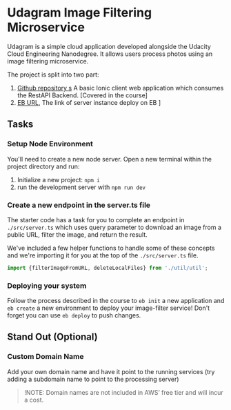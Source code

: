 # Udagram Image Filtering Microservice

Udagram is a simple cloud application developed alongside the Udacity Cloud Engineering Nanodegree. It allows users process photos using an image filtering microservice.

The project is split into two part:
1. [Github repository s](https://github.com/rgues/cloud-developer/tree/master/course-02/project/image-filter-starter-code)
A basic Ionic client web application which consumes the RestAPI Backend. [Covered in the course]
2. [EB URL](http://Udagramrguesdev-env.eba-pyifi3pc.us-east-1.elasticbeanstalk.com), The link of server instance deploy on EB ]


## Tasks

### Setup Node Environment

You'll need to create a new node server. Open a new terminal within the project directory and run:

1. Initialize a new project: `npm i`
2. run the development server with `npm run dev`

### Create a new endpoint in the server.ts file

The starter code has a task for you to complete an endpoint in `./src/server.ts` which uses query parameter to download an image from a public URL, filter the image, and return the result.

We've included a few helper functions to handle some of these concepts and we're importing it for you at the top of the `./src/server.ts`  file.

```typescript
import {filterImageFromURL, deleteLocalFiles} from './util/util';
```

### Deploying your system

Follow the process described in the course to `eb init` a new application and `eb create` a new environment to deploy your image-filter service! Don't forget you can use `eb deploy` to push changes.

## Stand Out (Optional)


### Custom Domain Name

Add your own domain name and have it point to the running services (try adding a subdomain name to point to the processing server)
> !NOTE: Domain names are not included in AWS’ free tier and will incur a cost.
